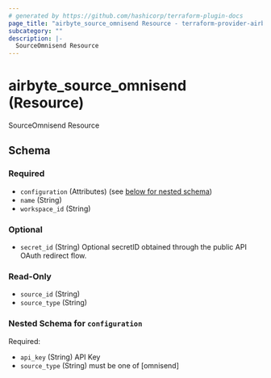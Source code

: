 ```yaml
---
# generated by https://github.com/hashicorp/terraform-plugin-docs
page_title: "airbyte_source_omnisend Resource - terraform-provider-airbyte"
subcategory: ""
description: |-
  SourceOmnisend Resource
---
```


# airbyte_source_omnisend (Resource)

SourceOmnisend Resource



<!-- schema generated by tfplugindocs -->
## Schema

### Required

- `configuration` (Attributes) (see [below for nested schema](#nestedatt--configuration))
- `name` (String)
- `workspace_id` (String)

### Optional

- `secret_id` (String) Optional secretID obtained through the public API OAuth redirect flow.

### Read-Only

- `source_id` (String)
- `source_type` (String)

<a id="nestedatt--configuration"></a>
### Nested Schema for `configuration`

Required:

- `api_key` (String) API Key
- `source_type` (String) must be one of [omnisend]


